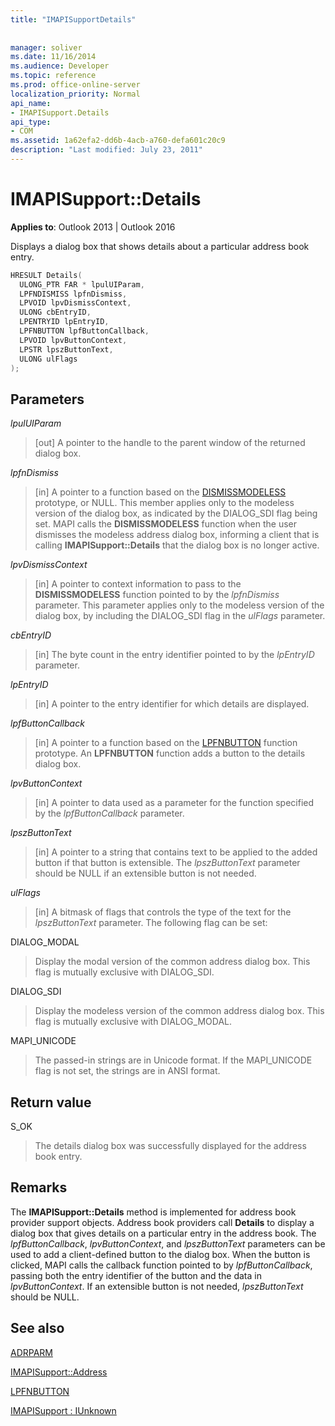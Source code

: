 ```yaml
---
title: "IMAPISupportDetails"
 
 
manager: soliver
ms.date: 11/16/2014
ms.audience: Developer
ms.topic: reference
ms.prod: office-online-server
localization_priority: Normal
api_name:
- IMAPISupport.Details
api_type:
- COM
ms.assetid: 1a62efa2-dd6b-4acb-a760-defa601c20c9
description: "Last modified: July 23, 2011"
---
```


# IMAPISupport::Details

  
  
**Applies to**: Outlook 2013 | Outlook 2016 
  
Displays a dialog box that shows details about a particular address book entry.
  
```cpp
HRESULT Details(
  ULONG_PTR FAR * lpulUIParam,
  LPFNDISMISS lpfnDismiss,
  LPVOID lpvDismissContext,
  ULONG cbEntryID,
  LPENTRYID lpEntryID,
  LPFNBUTTON lpfButtonCallback,
  LPVOID lpvButtonContext,
  LPSTR lpszButtonText,
  ULONG ulFlags
);
```

## Parameters

 _lpulUIParam_
  
> [out] A pointer to the handle to the parent window of the returned dialog box.
    
 _lpfnDismiss_
  
> [in] A pointer to a function based on the [DISMISSMODELESS](dismissmodeless.md) prototype, or NULL. This member applies only to the modeless version of the dialog box, as indicated by the DIALOG_SDI flag being set. MAPI calls the **DISMISSMODELESS** function when the user dismisses the modeless address dialog box, informing a client that is calling **IMAPISupport::Details** that the dialog box is no longer active. 
    
 _lpvDismissContext_
  
> [in] A pointer to context information to pass to the **DISMISSMODELESS** function pointed to by the  _lpfnDismiss_ parameter. This parameter applies only to the modeless version of the dialog box, by including the DIALOG_SDI flag in the  _ulFlags_ parameter. 
    
 _cbEntryID_
  
> [in] The byte count in the entry identifier pointed to by the  _lpEntryID_ parameter. 
    
 _lpEntryID_
  
> [in] A pointer to the entry identifier for which details are displayed.
    
 _lpfButtonCallback_
  
> [in] A pointer to a function based on the [LPFNBUTTON](lpfnbutton.md) function prototype. An **LPFNBUTTON** function adds a button to the details dialog box. 
    
 _lpvButtonContext_
  
> [in] A pointer to data used as a parameter for the function specified by the  _lpfButtonCallback_ parameter. 
    
 _lpszButtonText_
  
> [in] A pointer to a string that contains text to be applied to the added button if that button is extensible. The  _lpszButtonText_ parameter should be NULL if an extensible button is not needed. 
    
 _ulFlags_
  
> [in] A bitmask of flags that controls the type of the text for the  _lpszButtonText_ parameter. The following flag can be set: 
    
DIALOG_MODAL
  
> Display the modal version of the common address dialog box. This flag is mutually exclusive with DIALOG_SDI.
    
DIALOG_SDI
  
>  Display the modeless version of the common address dialog box. This flag is mutually exclusive with DIALOG_MODAL. 
    
MAPI_UNICODE 
  
> The passed-in strings are in Unicode format. If the MAPI_UNICODE flag is not set, the strings are in ANSI format.
    
## Return value

S_OK 
  
> The details dialog box was successfully displayed for the address book entry.
    
## Remarks

The **IMAPISupport::Details** method is implemented for address book provider support objects. Address book providers call **Details** to display a dialog box that gives details on a particular entry in the address book. The  _lpfButtonCallback_,  _lpvButtonContext_, and  _lpszButtonText_ parameters can be used to add a client-defined button to the dialog box. When the button is clicked, MAPI calls the callback function pointed to by  _lpfButtonCallback_, passing both the entry identifier of the button and the data in  _lpvButtonContext_. If an extensible button is not needed,  _lpszButtonText_ should be NULL. 
  
## See also



[ADRPARM](adrparm.md)
  
[IMAPISupport::Address](imapisupport-address.md)
  
[LPFNBUTTON](lpfnbutton.md)
  
[IMAPISupport : IUnknown](imapisupportiunknown.md)

